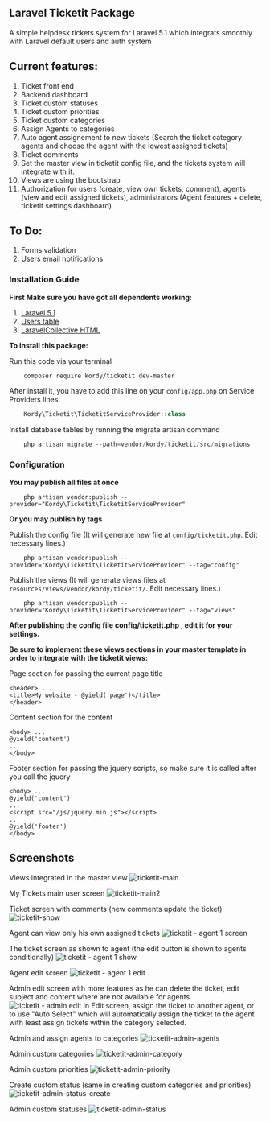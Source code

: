 ## Laravel Ticketit Package
A simple helpdesk tickets system for Laravel 5.1 which integrats smoothly with Laravel default users and auth system

## Current features:
1. Ticket front end
2. Backend dashboard
2. Ticket custom statuses
3. Ticket custom priorities
4. Ticket custom categories
5. Assign Agents to categories
5. Auto agent assignement to new tickets (Search the ticket category agents and choose the agent with the lowest assigned tickets)
6. Ticket comments
7. Set the master view in ticketit config file, and the tickets system will integrate with it.
8. Views are using the bootstrap
9. Authorization for users (create, view own tickets, comment), agents (view and edit assigned tickets), administrators (Agent features + delete, ticketit settings dashboard)

## To Do:
1. Forms validation
2. Users email notifications

### Installation Guide
**First Make sure you have got all dependents working:**

1. [Laravel 5.1](http://laravel.com/docs/5.1#installation)
2. [Users table](http://laravel.com/docs/5.1/authentication)
3. [LaravelCollective HTML](http://laravelcollective.com/docs/5.1/html#installation)

**To install this package:**

Run this code via your terminal
```shell
	composer require kordy/ticketit dev-master
```

After install it, you have to add this line on your `config/app.php` on Service Providers lines.
```php
	Kordy\Ticketit\TicketitServiceProvider::class
```

Install database tables by running the migrate artisan command 
```php
	php artisan migrate --path=vendor/kordy/ticketit/src/migrations
```

### Configuration
**You may publish all files at once**

```shell
	php artisan vendor:publish --provider="Kordy\Ticketit\TicketitServiceProvider"
```

**Or you may publish by tags**

Publish the config file (It will generate new file at `config/ticketit.php`. Edit necessary lines.)
```shell
	php artisan vendor:publish --provider="Kordy\Ticketit\TicketitServiceProvider" --tag="config"
```
Publish the views (It will generate views files at `resources/views/vendor/kordy/ticketit/`. Edit necessary lines.)
```shell
	php artisan vendor:publish --provider="Kordy\Ticketit\TicketitServiceProvider" --tag="views"
```

**After publishing the config file config/ticketit.php , edit it for your settings.**

**Be sure to implement these views sections in your master template in order to integrate with the ticketit views:**

Page section for passing the current page title
```blade
<header> ...
<title>My website - @yield('page')</title>
</header>
```
Content section for the content
```blade
<body> ...
@yield('content')
...
</body>
```

Footer section for passing the jquery scripts, so make sure it is called after you call the jquery
```blade
<body> ...
@yield('content')
...
<script src="/js/jquery.min.js"></script>
..
@yield('footer')
</body>
```

## Screenshots
Views integrated in the master view
![ticketit-main](https://cloud.githubusercontent.com/assets/11343048/9098039/ab3fea18-3bc7-11e5-87e5-5655e8b86f9c.png)

My Tickets main user screen
![ticketit-main2](https://cloud.githubusercontent.com/assets/11343048/9098040/ab5705ea-3bc7-11e5-86fd-094572c946cd.png)

Ticket screen with comments (new comments update the ticket)
![ticketit-show](https://cloud.githubusercontent.com/assets/11343048/9098041/ab5c6abc-3bc7-11e5-9808-ba6511fbb259.png)

Agent can view only his own assigned tickets
![ticketit - agent 1 screen](https://cloud.githubusercontent.com/assets/11343048/9225105/8f182d9c-4107-11e5-9cad-878d8a11050b.png)

The ticket screen as shown to agent (the edit button is shown to agents conditionally)
![ticketit - agent 1 show](https://cloud.githubusercontent.com/assets/11343048/9225104/8f14e5ba-4107-11e5-8758-ec05b672fbcb.png)

Agent edit screen
![ticketit - agent 1 edit](https://cloud.githubusercontent.com/assets/11343048/9225103/8f13cd60-4107-11e5-9e3a-fbdf7ff7bbce.png)

Admin edit screen with more features as he can delete the ticket, edit subject and content where are not available for agents.
![ticketit - admin edit](https://cloud.githubusercontent.com/assets/11343048/9225102/8f13d6b6-4107-11e5-9378-f4689b72cb6c.png)
In Edit screen, assign the ticket to another agent, or to use "Auto Select" which will automatically assign the ticket to the agent with least assign tickets within the category selected.

Admin and assign agents to categories
![ticketit-admin-agents](https://cloud.githubusercontent.com/assets/11343048/9098034/ab354ebe-3bc7-11e5-99d6-31b39228861b.png)

Admin custom categories
![ticketit-admin-category](https://cloud.githubusercontent.com/assets/11343048/9098035/ab37628a-3bc7-11e5-9185-9ced8a47d73e.png)

Admin custom priorities
![ticketit-admin-priority](https://cloud.githubusercontent.com/assets/11343048/9098036/ab3b6b00-3bc7-11e5-8d3e-35c43507b8a2.png)

Create custom status (same in creating custom categories and priorities)
![ticketit-admin-status-create](https://cloud.githubusercontent.com/assets/11343048/9098037/ab3e6db4-3bc7-11e5-9c60-1c9204dff69f.png)

Admin custom statuses
![ticketit-admin-status](https://cloud.githubusercontent.com/assets/11343048/9098038/ab3fd898-3bc7-11e5-958c-fb5c21505cc2.png)
